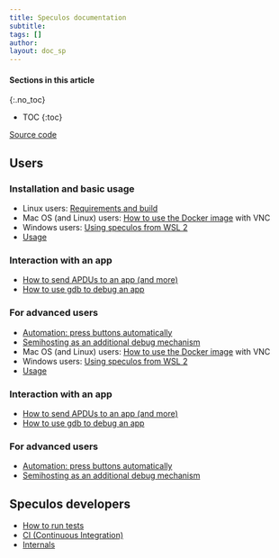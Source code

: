 ```yaml
---
title: Speculos documentation
subtitle:
tags: []
author:
layout: doc_sp
---
```


#### Sections in this article
{:.no_toc}
* TOC
{:toc}

[Source code](https://github.com/LedgerHQ/speculos)

## Users

### Installation and basic usage

- Linux users: [Requirements and build](../linux-installation)
- Mac OS (and Linux) users: [How to use the Docker image](../docker-image) with VNC
- Windows users: [Using speculos from WSL 2](../windows-installation)
- [Usage](../usage)

### Interaction with an app

- [How to send APDUs to an app (and more)](../send-apdu)
- [How to use gdb to debug an app](../debug)

### For advanced users

- [Automation: press buttons automatically](../automation)
- [Semihosting as an additional debug mechanism](../semihosting)
- Mac OS (and Linux) users: [How to use the Docker image](../docker-image) with VNC
- Windows users: [Using speculos from WSL 2](../windows-installation)
- [Usage](../usage)

### Interaction with an app

- [How to send APDUs to an app (and more)](../send-apdu)
- [How to use gdb to debug an app](../debug)

### For advanced users

- [Automation: press buttons automatically](../automation)
- [Semihosting as an additional debug mechanism](../semihosting)


## Speculos developers

- [How to run tests](../tests)
- [CI (Continuous Integration)](../continuous-integration)
- [Internals](../internals)
